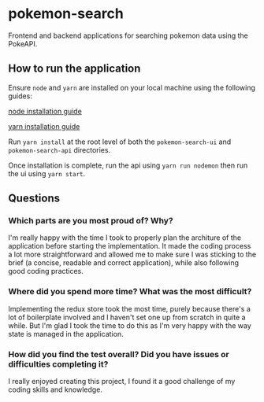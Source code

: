 # pokemon-search
Frontend and backend applications for searching pokemon data using the PokeAPI.
## How to run the application
Ensure `node` and `yarn` are installed on your local machine using the following guides:

[node installation guide](https://nodejs.org/en/download/)

[yarn installation guide](https://classic.yarnpkg.com/lang/en/docs/install)

Run `yarn install` at the root level of both the `pokemon-search-ui` and `pokemon-search-api` directories.

Once installation is complete, run the api using `yarn run nodemon` then run the ui using `yarn start`.

## Questions

### Which parts are you most proud of? Why?
I'm really happy with the time I took to properly plan the architure of the application before starting the implementation. It made the coding process a lot more straightforward and allowed me to make sure I was sticking to the brief (a concise, readable and correct application), while also following good coding practices.
### Where did you spend more time? What was the most difficult?
Implementing the redux store took the most time, purely because there's a lot of boilerplate involved and I haven't set one up from scratch in quite a while. But I'm glad I took the time to do this as I'm very happy with the way state is managed in the application.
### How did you find the test overall? Did you have issues or difficulties completing it?
I really enjoyed creating this project, I found it a good challenge of my coding skills and knowledge.